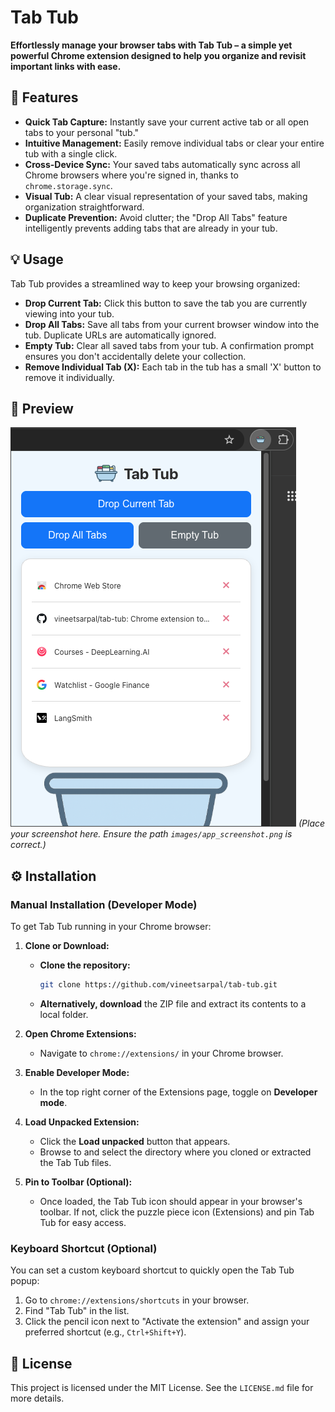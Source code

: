 # Tab Tub

**Effortlessly manage your browser tabs with Tab Tub – a simple yet powerful Chrome extension designed to help you organize and revisit important links with ease.**

## 🚀 Features

*   **Quick Tab Capture:** Instantly save your current active tab or all open tabs to your personal "tub."
*   **Intuitive Management:** Easily remove individual tabs or clear your entire tub with a single click.
*   **Cross-Device Sync:** Your saved tabs automatically sync across all Chrome browsers where you're signed in, thanks to `chrome.storage.sync`.
*   **Visual Tub:** A clear visual representation of your saved tabs, making organization straightforward.
*   **Duplicate Prevention:** Avoid clutter; the "Drop All Tabs" feature intelligently prevents adding tabs that are already in your tub.

## 💡 Usage

Tab Tub provides a streamlined way to keep your browsing organized:

*   **Drop Current Tab:** Click this button to save the tab you are currently viewing into your tub.
*   **Drop All Tabs:** Save all tabs from your current browser window into the tub. Duplicate URLs are automatically ignored.
*   **Empty Tub:** Clear all saved tabs from your tub. A confirmation prompt ensures you don't accidentally delete your collection.
*   **Remove Individual Tab (X):** Each tab in the tub has a small 'X' button to remove it individually.

## 📸 Preview

![Tab Tub Screenshot](images/app_screenshot.png)
*(Place your screenshot here. Ensure the path `images/app_screenshot.png` is correct.)*

## ⚙️ Installation

### Manual Installation (Developer Mode)

To get Tab Tub running in your Chrome browser:

1.  **Clone or Download:**
    *   **Clone the repository:**
        ```bash
        git clone https://github.com/vineetsarpal/tab-tub.git
        ```
    *   **Alternatively, download** the ZIP file and extract its contents to a local folder.

2.  **Open Chrome Extensions:**
    *   Navigate to `chrome://extensions/` in your Chrome browser.

3.  **Enable Developer Mode:**
    *   In the top right corner of the Extensions page, toggle on **Developer mode**.

4.  **Load Unpacked Extension:**
    *   Click the **Load unpacked** button that appears.
    *   Browse to and select the directory where you cloned or extracted the Tab Tub files.

5.  **Pin to Toolbar (Optional):**
    *   Once loaded, the Tab Tub icon should appear in your browser's toolbar. If not, click the puzzle piece icon (Extensions) and pin Tab Tub for easy access.

### Keyboard Shortcut (Optional)

You can set a custom keyboard shortcut to quickly open the Tab Tub popup:

1.  Go to `chrome://extensions/shortcuts` in your browser.
2.  Find "Tab Tub" in the list.
3.  Click the pencil icon next to "Activate the extension" and assign your preferred shortcut (e.g., `Ctrl+Shift+Y`).

## 📄 License

This project is licensed under the MIT License. See the `LICENSE.md` file for more details.
